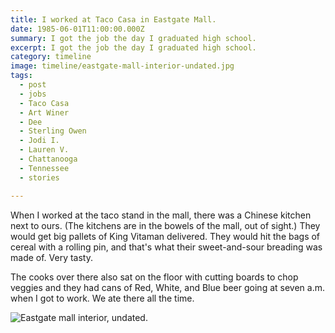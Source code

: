 ```yaml
---
title: I worked at Taco Casa in Eastgate Mall.
date: 1985-06-01T11:00:00.000Z
summary: I got the job the day I graduated high school.
excerpt: I got the job the day I graduated high school.
category: timeline
image: timeline/eastgate-mall-interior-undated.jpg
tags:
  - post 
  - jobs
  - Taco Casa
  - Art Winer
  - Dee
  - Sterling Owen
  - Jodi I.
  - Lauren V.
  - Chattanooga
  - Tennessee
  - stories

---
```


When I worked at the taco stand in the mall, there was a Chinese kitchen next to ours. (The kitchens are in the bowels of the mall, out of sight.) They would get big pallets of King Vitaman delivered. They would hit the bags of cereal with a rolling pin, and that's what their sweet-and-sour breading was made of. Very tasty.

The cooks over there also sat on the floor with cutting boards to chop veggies and they had cans of Red, White, and Blue beer going at seven a.m. when I got to work. We ate there all the time.

![Eastgate mall interior, undated.](/static/img/timeline/eastgate-mall-interior-undated.jpg)
